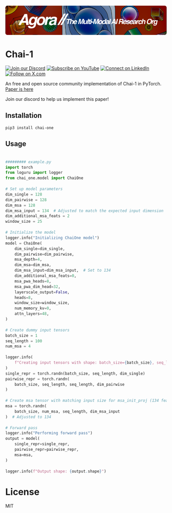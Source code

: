 [![Multi-Modality](agorabanner.png)](https://discord.com/servers/agora-999382051935506503)

# Chai-1

[![Join our Discord](https://img.shields.io/badge/Discord-Join%20our%20server-5865F2?style=for-the-badge&logo=discord&logoColor=white)](https://discord.gg/agora-999382051935506503) [![Subscribe on YouTube](https://img.shields.io/badge/YouTube-Subscribe-red?style=for-the-badge&logo=youtube&logoColor=white)](https://www.youtube.com/@kyegomez3242) [![Connect on LinkedIn](https://img.shields.io/badge/LinkedIn-Connect-blue?style=for-the-badge&logo=linkedin&logoColor=white)](https://www.linkedin.com/in/kye-g-38759a207/) [![Follow on X.com](https://img.shields.io/badge/X.com-Follow-1DA1F2?style=for-the-badge&logo=x&logoColor=white)](https://x.com/kyegomezb)

An free and open source community implementation of Chai-1 in PyTorch. [Paper is here](https://chaiassets.com/chai-1/paper/technical_report_v1.pdf)

Join our discord to help us implement this paper!


## Installation

```bash
pip3 install chai-one
```

## Usage

```python

######### example.py
import torch
from loguru import logger
from chai_one.model import ChaiOne

# Set up model parameters
dim_single = 128
dim_pairwise = 128
dim_msa = 128
dim_msa_input = 134  # Adjusted to match the expected input dimension
dim_additional_msa_feats = 2
window_size = 25

# Initialize the model
logger.info("Initializing ChaiOne model")
model = ChaiOne(
    dim_single=dim_single,
    dim_pairwise=dim_pairwise,
    msa_depth=4,
    dim_msa=dim_msa,
    dim_msa_input=dim_msa_input,  # Set to 134
    dim_additional_msa_feats=0,
    msa_pwa_heads=8,
    msa_pwa_dim_head=32,
    layerscale_output=False,
    heads=8,
    window_size=window_size,
    num_memory_kv=0,
    attn_layers=48,
)

# Create dummy input tensors
batch_size = 1
seq_length = 100
num_msa = 4

logger.info(
    f"Creating input tensors with shape: batch_size={batch_size}, seq_length={seq_length}, num_msa={num_msa}"
)
single_repr = torch.randn(batch_size, seq_length, dim_single)
pairwise_repr = torch.randn(
    batch_size, seq_length, seq_length, dim_pairwise
)

# Create msa tensor with matching input size for msa_init_proj (134 features)
msa = torch.randn(
    batch_size, num_msa, seq_length, dim_msa_input
)  # Adjusted to 134

# Forward pass
logger.info("Performing forward pass")
output = model(
    single_repr=single_repr,
    pairwise_repr=pairwise_repr,
    msa=msa,
)

logger.info(f"Output shape: {output.shape}")

```



# License
MIT

